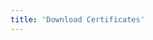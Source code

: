 ```yaml
---
title: 'Download Certificates'
---
```


<script setup lang="ts">
  import TheCertificateSearch from "@/views/certification/search/TheCertificateSearch.vue"
</script>

<TheCertificateSearch />
